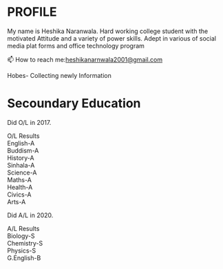 
# PROFILE
My name is  Heshika Naranwala. Hard working college student with the motivated Attitude and a variety of power skills. Adept in various of social media plat forms and office technology program

📫 How to reach me:heshikanarnwala2001@gmail.com

 Hobes- Collecting newly Information
 
 # Secoundary Education
 
Did O/L in 2017.                                  
                        
O/L Results                                                
  English-A                                               
  Buddism-A                                               
  History-A                                                 
  Sinhala-A                                                            
  Science-A                                                
  Maths-A                                   
  Health-A                            
  Civics-A                                 
  Arts-A                            
                                  
Did A/L in 2020.                                 
                               
A/L Results                        
  Biology-S                              
  Chemistry-S                             
  Physics-S                              
  G.English-B               
   


